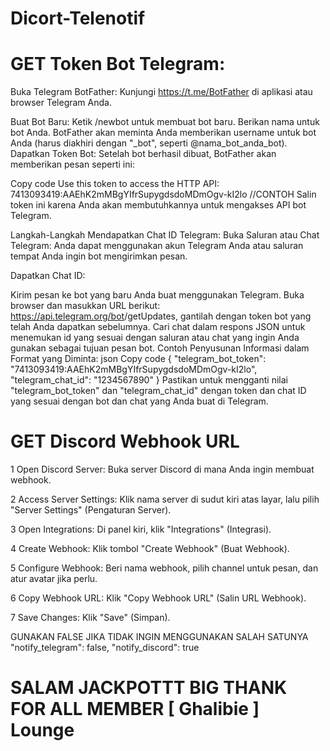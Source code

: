 # Dicort-Telenotif

# GET Token Bot Telegram:
Buka Telegram BotFather: Kunjungi https://t.me/BotFather di aplikasi atau browser Telegram Anda.

Buat Bot Baru:
  Ketik /newbot untuk membuat bot baru.
  Berikan nama untuk bot Anda.
  BotFather akan meminta Anda memberikan username untuk bot Anda (harus diakhiri dengan "_bot", seperti @nama_bot_anda_bot).
  Dapatkan Token Bot: Setelah bot berhasil dibuat, BotFather akan memberikan pesan seperti ini:

  Copy code
  Use this token to access the HTTP API:
  7413093419:AAEhK2mMBgYIfrSupygdsdoMDmOgv-kI2lo  //CONTOH
  Salin token ini karena Anda akan membutuhkannya untuk mengakses API bot Telegram.
  
  Langkah-Langkah Mendapatkan Chat ID Telegram:
  Buka Saluran atau Chat Telegram: Anda dapat menggunakan akun Telegram Anda atau saluran tempat Anda ingin bot mengirimkan pesan.
  
  Dapatkan Chat ID:
  
  Kirim pesan ke bot yang baru Anda buat menggunakan Telegram.
  Buka browser dan masukkan URL berikut: https://api.telegram.org/bot<TOKEN>/getUpdates, gantilah <TOKEN> dengan token bot yang telah Anda dapatkan sebelumnya.
  Cari chat dalam respons JSON untuk menemukan id yang sesuai dengan saluran atau chat yang ingin Anda gunakan sebagai tujuan pesan bot.
  Contoh Penyusunan Informasi dalam Format yang Diminta:
  json
  Copy code
  {
    "telegram_bot_token": "7413093419:AAEhK2mMBgYIfrSupygdsdoMDmOgv-kI2lo",
    "telegram_chat_id": "1234567890"
  }
  Pastikan untuk mengganti nilai "telegram_bot_token" dan "telegram_chat_id" dengan token dan chat ID yang sesuai dengan bot dan chat yang Anda buat di Telegram.

# GET Discord Webhook URL
   1 Open Discord Server: Buka server Discord di mana Anda ingin membuat webhook.

   2 Access Server Settings: Klik nama server di sudut kiri atas layar, lalu pilih "Server Settings" (Pengaturan Server).

   3 Open Integrations: Di panel kiri, klik "Integrations" (Integrasi).

   4 Create Webhook: Klik tombol "Create Webhook" (Buat Webhook).

   5 Configure Webhook: Beri nama webhook, pilih channel untuk pesan, dan atur avatar jika perlu.

   6 Copy Webhook URL: Klik "Copy Webhook URL" (Salin URL Webhook).

   7 Save Changes: Klik "Save" (Simpan).

GUNAKAN FALSE JIKA TIDAK INGIN MENGGUNAKAN SALAH SATUNYA 
   "notify_telegram": false,
   "notify_discord": true

SALAM JACKPOTTT BIG THANK FOR ALL MEMBER  [ Ghalibie ] Lounge
===================================================================
